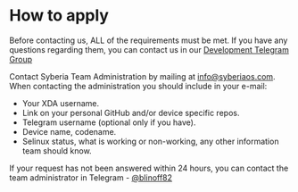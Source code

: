 **How to apply**
================

Before contacting us, ALL of the requirements must be met. If you have any questions regarding them, you can contact us in our [Development Telegram Group](https://t.me/sybdev)

Contact Syberia Team Administration by mailing at info@syberiaos.com. When contacting the administration you should include in your e-mail:

 * Your XDA username.
 * Link on your personal GitHub and/or device specific repos.
 * Telegram username (optional only if you have).
 * Device name, codename.
 * Selinux status, what is working or non-working, any other information team should know.

If your request has not been answered within 24 hours, you can contact the team administrator in Telegram - [@blinoff82](https://t.me/blinoff82)
